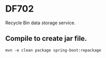# DF702
Recycle Bin data storage service.


## Compile to create jar file.
```shell
mvn -e clean package spring-boot:repackage
```
